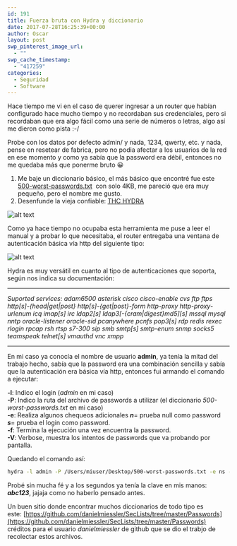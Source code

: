 ```yaml
---
id: 191
title: Fuerza bruta con Hydra y diccionario
date: 2017-07-28T16:25:39+00:00
author: Oscar
layout: post
swp_pinterest_image_url:
  - ""
swp_cache_timestamp:
  - "417259"
categories:
  - Seguridad
  - Software
---
```

Hace tiempo me vi en el caso de querer ingresar a un router que habían configurado hace mucho tiempo y no recordaban sus credenciales, pero si recordaban que era algo fácil como una serie de números o letras, algo así me dieron como pista :-/

Probe con los datos por defecto admin/<blank> y nada, 1234, qwerty, etc. y nada, pense en resetear de fabrica, pero no podia afectar a los usuarios de la red en ese momento y como ya sabía que la password era débil, entonces no me quedaba más que ponerme bruto 😀

  1. Me baje un diccionario básico, el más básico que encontré fue este [500-worst-passwords.txt](https://wiki.skullsecurity.org/images/c/ca/500-worst-passwords.txt)  con solo 4KB, me pareció que era muy pequeño, pero el nombre me gusto.
  2. Desenfunde la vieja confiable: [THC HYDRA](http://sectools.org/tool/hydra/)     

![alt text](https://www.oscarhenriquezg.net/images/2017/07/hydra_vieja_confiable-300x225.png "La vieja confiable")

Como ya hace tiempo no ocupaba esta herramienta me puse a leer el manual y a probar lo que necesitaba, el router entregaba una ventana de autenticación básica vía http del siguiente tipo:

![alt text](https://www.oscarhenriquezg.net/images/2017/07/http-basic-1024x434.png "La vieja confiable")

Hydra es muy versátil en cuanto al tipo de autenticaciones que soporta, según nos indica su documentación:

---

_Suported services: adam6500 asterisk cisco cisco-enable cvs ftp ftps http\[s]-{head|get|post} http[s]-{get|post}-form http-proxy http-proxy-urlenum icq imap[s] irc ldap2[s] ldap3[-{cram|digest}md5\]\[s\] mssql mysql nntp oracle-listener oracle-sid pcanywhere pcnfs pop3[s] rdp redis rexec rlogin rpcap rsh rtsp s7-300 sip smb smtp[s] smtp-enum snmp socks5 teamspeak telnet[s] vmauthd vnc xmpp_

---

En mi caso ya conocía el nombre de usuario __admin__, ya tenía la mitad del trabajo hecho, sabía que la password era una combinación sencilla y sabía que la autenticación era básica vía http, entonces fui armando el comando a ejecutar:

**-l**: Indico el login (_admin_ en mi caso)  
**-P**: Indico la ruta del archivo de passwords a utilizar (el diccionario _500-worst-passwords.txt_ en mi caso)  
**-e**: Realiza algunos chequeos adicionales **_n_**= prueba null como password **_s_**= prueba el login como password.  
**-f**: Termina la ejecución una vez encuentra la password.  
**-V**: Verbose, muestra los intentos de passwords que va probando por pantalla.

Quedando el comando así:

```sh
hydra -l admin -P /Users/miuser/Desktop/500-worst-passwords.txt -e ns -f -V 192.168.1.1 http-get
```
Probé sin mucha fé y a los segundos ya tenía la clave en mis manos: _**abc123**_, jajaja como no haberlo pensado antes.

Un buen sitio donde encontrar muchos diccionarios de todo tipo es este: [https://github.com/danielmiessler/SecLists/tree/master/Passwords](https://github.com/danielmiessler/SecLists/tree/master/Passwords) créditos para el usuario _danielmiessler_ de github que se dio el trabjo de recolectar estos archivos.